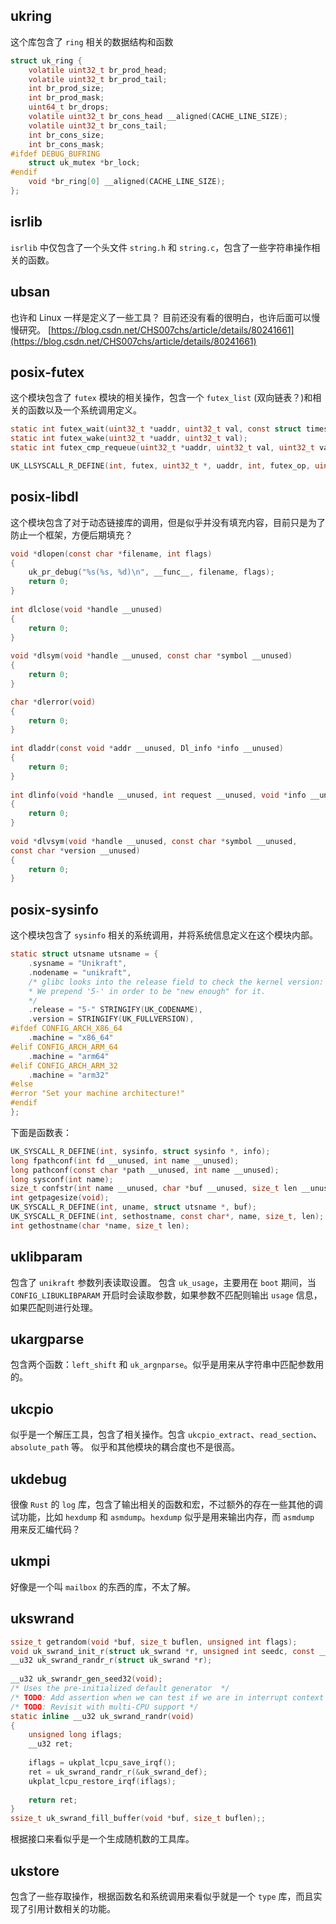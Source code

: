 ## ukring
这个库包含了 `ring` 相关的数据结构和函数
```c
struct uk_ring {
	volatile uint32_t br_prod_head;
	volatile uint32_t br_prod_tail;
	int br_prod_size;
	int br_prod_mask;
	uint64_t br_drops;
	volatile uint32_t br_cons_head __aligned(CACHE_LINE_SIZE);
	volatile uint32_t br_cons_tail;
	int br_cons_size;
	int br_cons_mask;
#ifdef DEBUG_BUFRING
	struct uk_mutex *br_lock;
#endif
	void *br_ring[0] __aligned(CACHE_LINE_SIZE);
};
```

## isrlib
`isrlib` 中仅包含了一个头文件 `string.h` 和 `string.c`，包含了一些字符串操作相关的函数。

## ubsan
也许和 Linux 一样是定义了一些工具？ 目前还没有看的很明白，也许后面可以慢慢研究。
[https://blog.csdn.net/CHS007chs/article/details/80241661](https://blog.csdn.net/CHS007chs/article/details/80241661)

## posix-futex
这个模块包含了 `futex` 模块的相关操作，包含一个 `futex_list` (双向链表？)和相关的函数以及一个系统调用定义。
```c
static int futex_wait(uint32_t *uaddr, uint32_t val, const struct timespec *tm);
static int futex_wake(uint32_t *uaddr, uint32_t val);
static int futex_cmp_requeue(uint32_t *uaddr, uint32_t val, uint32_t val2,uint32_t *uaddr2, uint32_t val3);

UK_LLSYSCALL_R_DEFINE(int, futex, uint32_t *, uaddr, int, futex_op, uint32_t, val, const struct timespec *, timeout, uint32_t *, uaddr2, uint32_t, val3);
```

## posix-libdl
这个模块包含了对于动态链接库的调用，但是似乎并没有填充内容，目前只是为了防止一个框架，方便后期填充？
```c  
void *dlopen(const char *filename, int flags)
{
	uk_pr_debug("%s(%s, %d)\n", __func__, filename, flags);
	return 0;
}
  
int dlclose(void *handle __unused)
{
	return 0;
}
  
void *dlsym(void *handle __unused, const char *symbol __unused)
{
	return 0;
}

char *dlerror(void)
{
	return 0;
}
  
int dladdr(const void *addr __unused, Dl_info *info __unused)
{
	return 0;
}
  
int dlinfo(void *handle __unused, int request __unused, void *info __unused)
{
	return 0;
}
  
void *dlvsym(void *handle __unused, const char *symbol __unused,
const char *version __unused)
{
	return 0;
}
```

## posix-sysinfo
这个模块包含了 `sysinfo` 相关的系统调用，并将系统信息定义在这个模块内部。
```c
static struct utsname utsname = {
	.sysname = "Unikraft",
	.nodename = "unikraft",
	/* glibc looks into the release field to check the kernel version:
	* We prepend '5-' in order to be "new enough" for it.
	*/
	.release = "5-" STRINGIFY(UK_CODENAME),
	.version = STRINGIFY(UK_FULLVERSION),
#ifdef CONFIG_ARCH_X86_64
	.machine = "x86_64"
#elif CONFIG_ARCH_ARM_64
	.machine = "arm64"
#elif CONFIG_ARCH_ARM_32
	.machine = "arm32"
#else
#error "Set your machine architecture!"
#endif
};
```
下面是函数表：
```c
UK_SYSCALL_R_DEFINE(int, sysinfo, struct sysinfo *, info);
long fpathconf(int fd __unused, int name __unused);
long pathconf(const char *path __unused, int name __unused);
long sysconf(int name);
size_t confstr(int name __unused, char *buf __unused, size_t len __unused);
int getpagesize(void);
UK_SYSCALL_R_DEFINE(int, uname, struct utsname *, buf);
UK_SYSCALL_R_DEFINE(int, sethostname, const char*, name, size_t, len);
int gethostname(char *name, size_t len);

```

## uklibparam
包含了 `unikraft` 参数列表读取设置。 包含 `uk_usage`，主要用在 `boot` 期间，当 `CONFIG_LIBUKLIBPARAM` 开启时会读取参数，如果参数不匹配则输出 `usage` 信息，如果匹配则进行处理。

## ukargparse
包含两个函数：`left_shift` 和 `uk_argnparse`。似乎是用来从字符串中匹配参数用的。

## ukcpio
似乎是一个解压工具，包含了相关操作。包含 `ukcpio_extract`、`read_section`、`absolute_path` 等。 似乎和其他模块的耦合度也不是很高。

## ukdebug
很像 `Rust` 的 `log` 库，包含了输出相关的函数和宏，不过额外的存在一些其他的调试功能，比如 `hexdump` 和 `asmdump`。`hexdump` 似乎是用来输出内存，而 `asmdump` 用来反汇编代码？

## ukmpi
好像是一个叫 `mailbox` 的东西的库，不太了解。

## ukswrand
```c
ssize_t getrandom(void *buf, size_t buflen, unsigned int flags);
void uk_swrand_init_r(struct uk_swrand *r, unsigned int seedc, const __u32 seedv[]);
__u32 uk_swrand_randr_r(struct uk_swrand *r);
  
__u32 uk_swrandr_gen_seed32(void);
/* Uses the pre-initialized default generator  */
/* TODO: Add assertion when we can test if we are in interrupt context */
/* TODO: Revisit with multi-CPU support */
static inline __u32 uk_swrand_randr(void)
{
    unsigned long iflags;
    __u32 ret;
  
    iflags = ukplat_lcpu_save_irqf();
    ret = uk_swrand_randr_r(&uk_swrand_def);
    ukplat_lcpu_restore_irqf(iflags);
  
    return ret;
}
ssize_t uk_swrand_fill_buffer(void *buf, size_t buflen);;

```
根据接口来看似乎是一个生成随机数的工具库。

## ukstore
包含了一些存取操作，根据函数名和系统调用来看似乎就是一个 `type` 库，而且实现了引用计数相关的功能。
